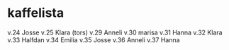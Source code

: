 # kaffelista
  v.24 Josse
  v.25 Klara (tors)
  v.29 Anneli
  v.30 marisa
  v.31 Hanna
  v.32 Klara
  v.33 Halfdan
  v.34 Emilia
  v.35 Josse
  v.36 Anneli
  v.37 Hanna
